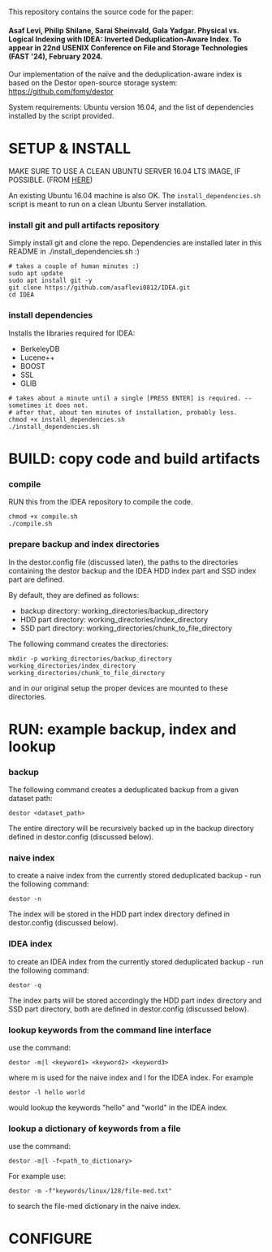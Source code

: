 This repository contains the source code for the paper:

#### Asaf Levi, Philip Shilane, Sarai Sheinvald, Gala Yadgar. Physical vs. Logical Indexing with IDEA: Inverted Deduplication-Aware Index. To appear in 22nd USENIX Conference on File and Storage Technologies (FAST '24), February 2024. 

Our implementation of the naïve and the deduplication-aware index is based on the Destor open-source storage system: https://github.com/fomy/destor

System requirements: Ubuntu version 16.04, and the list of dependencies installed by the script provided. 

# SETUP & INSTALL #
MAKE SURE TO USE A CLEAN UBUNTU SERVER 16.04 LTS IMAGE, IF POSSIBLE. (FROM [HERE](https://releases.ubuntu.com/16.04/ubuntu-16.04.7-server-amd64.iso))

An existing Ubuntu 16.04 machine is also OK. The `install_dependencies.sh` script is meant to run on a clean Ubuntu Server installation.

### install git and pull artifacts repository
Simply install git and clone the repo.
Dependencies are installed later in this README in ./install_dependencies.sh :)
```
# takes a couple of human minutes :)
sudo apt update
sudo apt install git -y
git clone https://github.com/asaflevi0812/IDEA.git
cd IDEA
```

### install dependencies
Installs the libraries required for IDEA:
* BerkeleyDB
* Lucene++
* BOOST
* SSL
* GLIB
```
# takes about a minute until a single [PRESS ENTER] is required. -- sometimes it does not.
# after that, about ten minutes of installation, probably less.
chmod +x install_dependencies.sh
./install_dependencies.sh
```

# BUILD: copy code and build artifacts #

### compile
RUN this from the IDEA repository to compile the code.
```
chmod +x compile.sh
./compile.sh
```

### prepare backup and index directories
In the destor.config file (discussed later), the paths to the directories containing the destor backup and the IDEA HDD index part and SSD index part are defined.

By default, they are defined as follows:
* backup directory: working_directories/backup_directory
* HDD part directory: working_directories/index_directory
* SSD part directory: working_directories/chunk_to_file_directory

The following command creates the directories:
```
mkdir -p working_directories/backup_directory working_directories/index_directory working_directories/chunk_to_file_directory
```
and in our original setup the proper devices are mounted to these directories.

# RUN: example backup, index and lookup #

### backup
The following command creates a deduplicated backup from a given dataset path: 

`destor <dataset_path>`

The entire directory will be recursively backed up in the backup directory defined in destor.config (discussed below).

### naive index
to create a naive index from the currently stored deduplicated backup - run the following command:

`destor -n`

The index will be stored in the HDD part index directory defined in destor.config (discussed below).

### IDEA index
to create an IDEA index from the currently stored deduplicated backup - run the following command:

`destor -q`

The index parts will be stored accordingly the HDD part index directory and SSD part directory, both are defined in destor.config (discussed below).

### lookup keywords from the command line interface
use the command:

`destor -m|l <keyword1> <keyword2> <keyword3>`

where m is used for the naive index and l for the IDEA index.  For example

`destor -l hello world`

would lookup the keywords "hello" and "world" in the IDEA index.

### lookup a dictionary of keywords from a file
use the command:

`destor -m|l -f<path_to_dictionary>`

For example use:

`destor -m -f"keywords/linux/128/file-med.txt"`

to search the file-med dictionary in the naive index.

# CONFIGURE #